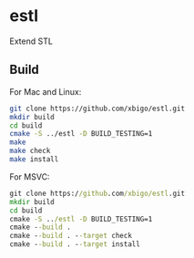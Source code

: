 # estl

Extend STL

## Build

For Mac and Linux:

```bash
git clone https://github.com/xbigo/estl.git
mkdir build
cd build
cmake -S ../estl -D BUILD_TESTING=1
make
make check
make install
```

For MSVC:

```bat
git clone https://github.com/xbigo/estl.git
mkdir build
cd build
cmake -S ../estl -D BUILD_TESTING=1
cmake --build .
cmake --build . --target check
cmake --build . --target install
```

